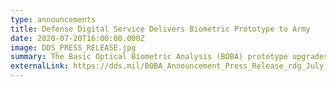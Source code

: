 ```yaml
---
type: announcements
title: Defense Digital Service Delivers Biometric Prototype to Army
date: 2020-07-20T16:00:00.000Z
image: DDS_PRESS_RELEASE.jpg
summary: The Basic Optical Biometric Analysis (BOBA) prototype upgrades current biometric technology with enhanced functionality and accessibility for service members on the tactical edge.
externalLink: https://dds.mil/BOBA_Announcement_Press_Release_rdg_July_19.pdf
---
```

